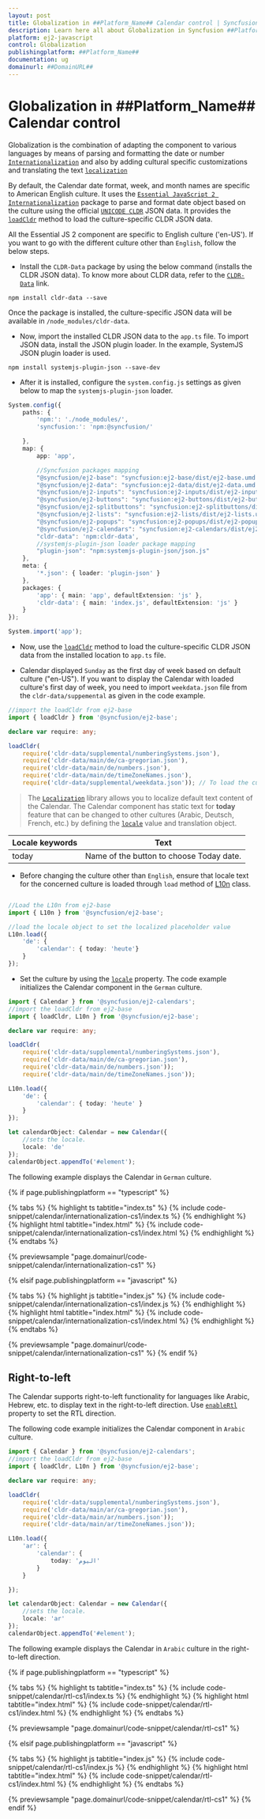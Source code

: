 ```yaml
---
layout: post
title: Globalization in ##Platform_Name## Calendar control | Syncfusion
description: Learn here all about Globalization in Syncfusion ##Platform_Name## Calendar control of Syncfusion Essential JS 2 and more.
platform: ej2-javascript
control: Globalization 
publishingplatform: ##Platform_Name##
documentation: ug
domainurl: ##DomainURL##
---
```


# Globalization in ##Platform_Name## Calendar control

Globalization is the combination of  adapting the component to various languages by means of parsing and formatting the date or number [`Internationalization`](https://ej2.syncfusion.com/documentation/common/internationalization) and also by adding cultural specific customizations and translating the text [`localization`](https://ej2.syncfusion.com/documentation/common/localization)

By default, the Calendar date format, week, and month names are specific to American English culture. It uses the [`Essential JavaScript 2 Internationalization`](https://ej2.syncfusion.com/documentation/common/internationalization) package to parse and format date object based on the culture using the official [`UNICODE CLDR`](http://cldr.unicode.org/) JSON data. It provides the [`loadCldr`](https://ej2.syncfusion.com/documentation/common/internationalization#loading-culture-data) method to load the culture-specific CLDR JSON data.

All the Essential JS 2  component are specific to English culture ('en-US'). If you want to go with the different culture other than `English`, follow the below steps.

* Install the `CLDR-Data` package by using the below command (installs the CLDR JSON data). To know more about CLDR data, refer to the [`CLDR-Data`](https://cldr.unicode.org/index/cldr-spec/cldr-json-bindings) link.

```
npm install cldr-data --save
```

 Once the package is installed, the culture-specific JSON data will be available in `/node_modules/cldr-data`.

* Now, import the installed CLDR JSON data to the `app.ts` file. To import JSON data, install the JSON plugin loader. In the example, SystemJS JSON plugin loader is used.

```
npm install systemjs-plugin-json --save-dev
```

* After it is installed, configure the `system.config.js`  settings as given below to map the `systemjs-plugin-json` loader.

```ts
System.config({
    paths: {
        'npm:': './node_modules/',
        'syncfusion:': 'npm:@syncfusion/'

    },
    map: {
        app: 'app',

        //Syncfusion packages mapping
        "@syncfusion/ej2-base": "syncfusion:ej2-base/dist/ej2-base.umd.min.js",
        "@syncfusion/ej2-data": "syncfusion:ej2-data/dist/ej2-data.umd.min.js",
        "@syncfusion/ej2-inputs": "syncfusion:ej2-inputs/dist/ej2-inputs.umd.min.js",
        "@syncfusion/ej2-buttons": "syncfusion:ej2-buttons/dist/ej2-buttons.umd.min.js",
        "@syncfusion/ej2-splitbuttons": "syncfusion:ej2-splitbuttons/dist/ej2-splitbuttons.umd.min.js",
        "@syncfusion/ej2-lists": "syncfusion:ej2-lists/dist/ej2-lists.umd.min.js",
        "@syncfusion/ej2-popups": "syncfusion:ej2-popups/dist/ej2-popups.umd.min.js",
        "@syncfusion/ej2-calendars": "syncfusion:ej2-calendars/dist/ej2-calendars.umd.min.js",
        "cldr-data": 'npm:cldr-data',
        //systemjs-plugin-json loader package mapping
        "plugin-json": "npm:systemjs-plugin-json/json.js"
    },
    meta: {
        '*.json': { loader: 'plugin-json' }
    },
    packages: {
        'app': { main: 'app', defaultExtension: 'js' },
        'cldr-data': { main: 'index.js', defaultExtension: 'js' }
    }
});

System.import('app');

```

* Now, use the [`loadCldr`](https://ej2.syncfusion.com/documentation/common/internationalization#cldr-data-dependencies) method to load the culture-specific CLDR JSON data from the installed location to `app.ts` file.

* Calendar displayed `Sunday` as the first day of week based on default culture ("en-US"). If you want to display the Calendar with loaded culture's first day of week, you need to import `weekdata.json` file from the `cldr-data/suppemental` as given in the code example.

```ts
//import the loadCldr from ej2-base
import { loadCldr } from '@syncfusion/ej2-base';

declare var require: any;

loadCldr(
    require('cldr-data/supplemental/numberingSystems.json'),
    require('cldr-data/main/de/ca-gregorian.json'),
    require('cldr-data/main/de/numbers.json'),
    require('cldr-data/main/de/timeZoneNames.json'),
    require('cldr-data/supplemental/weekdata.json')); // To load the culture based first day of week
```

> The [`Localization`](../api/base/l10n) library allows you to localize default text content of the Calendar. The Calendar component has static text for  **today** feature that can be changed to other cultures (Arabic, Deutsch, French, etc.) by defining the [`locale`](../api/calendar#locale) value and translation object.

Locale keywords |Text
-----|-----
today | Name of the button to choose Today date.

* Before changing the culture other than `English`, ensure that locale text for the concerned culture is loaded through `load` method of
[L10n](../api/base/l10n#load) class.

```ts

//Load the L10n from ej2-base
import { L10n } from '@syncfusion/ej2-base';

//load the locale object to set the localized placeholder value
L10n.load({
    'de': {
        'calendar': { today: 'heute'}
    }
});
```

* Set the culture by using the [`locale`](../api/calendar#locale) property. The code example initializes the Calendar component in the `German` culture.

```ts
import { Calendar } from '@syncfusion/ej2-calendars';
//import the loadCldr from ej2-base
import { loadCldr, L10n } from '@syncfusion/ej2-base';

declare var require: any;

loadCldr(
    require('cldr-data/supplemental/numberingSystems.json'),
    require('cldr-data/main/de/ca-gregorian.json'),
    require('cldr-data/main/de/numbers.json'));
    require('cldr-data/main/de/timeZoneNames.json'));

L10n.load({
    'de': {
        'calendar': { today: 'heute' }
    }
});

let calendarObject: Calendar = new Calendar({
    //sets the locale.
    locale: 'de'
});
calendarObject.appendTo('#element');
```

The following example displays the Calendar in `German` culture.

{% if page.publishingplatform == "typescript" %}

 {% tabs %}
{% highlight ts tabtitle="index.ts" %}
{% include code-snippet/calendar/internationalization-cs1/index.ts %}
{% endhighlight %}
{% highlight html tabtitle="index.html" %}
{% include code-snippet/calendar/internationalization-cs1/index.html %}
{% endhighlight %}
{% endtabs %}
        
{% previewsample "page.domainurl/code-snippet/calendar/internationalization-cs1" %}

{% elsif page.publishingplatform == "javascript" %}

{% tabs %}
{% highlight js tabtitle="index.js" %}
{% include code-snippet/calendar/internationalization-cs1/index.js %}
{% endhighlight %}
{% highlight html tabtitle="index.html" %}
{% include code-snippet/calendar/internationalization-cs1/index.html %}
{% endhighlight %}
{% endtabs %}

{% previewsample "page.domainurl/code-snippet/calendar/internationalization-cs1" %}
{% endif %}

## Right-to-left

The Calendar supports right-to-left functionality for languages like Arabic,  Hebrew, etc. to display text in the right-to-left direction. Use
[`enableRtl`](../api/calendar#enablertl) property to set the RTL direction.

The following code example initializes the Calendar component in `Arabic` culture.

```ts
import { Calendar } from '@syncfusion/ej2-calendars';
//import the loadCldr from ej2-base
import { loadCldr, L10n } from '@syncfusion/ej2-base';

declare var require: any;

loadCldr(
    require('cldr-data/supplemental/numberingSystems.json'),
    require('cldr-data/main/ar/ca-gregorian.json'),
    require('cldr-data/main/ar/numbers.json'));
    require('cldr-data/main/ar/timeZoneNames.json'));

L10n.load({
    'ar': {
        'calendar': {
            today: 'اليوم'
        }
    }

});

let calendarObject: Calendar = new Calendar({
    //sets the locale.
    locale: 'ar'
});
calendarObject.appendTo('#element');
```

The following example displays the Calendar in `Arabic`
culture in the right-to-left direction.

{% if page.publishingplatform == "typescript" %}

 {% tabs %}
{% highlight ts tabtitle="index.ts" %}
{% include code-snippet/calendar/rtl-cs1/index.ts %}
{% endhighlight %}
{% highlight html tabtitle="index.html" %}
{% include code-snippet/calendar/rtl-cs1/index.html %}
{% endhighlight %}
{% endtabs %}
        
{% previewsample "page.domainurl/code-snippet/calendar/rtl-cs1" %}

{% elsif page.publishingplatform == "javascript" %}

{% tabs %}
{% highlight js tabtitle="index.js" %}
{% include code-snippet/calendar/rtl-cs1/index.js %}
{% endhighlight %}
{% highlight html tabtitle="index.html" %}
{% include code-snippet/calendar/rtl-cs1/index.html %}
{% endhighlight %}
{% endtabs %}

{% previewsample "page.domainurl/code-snippet/calendar/rtl-cs1" %}
{% endif %}